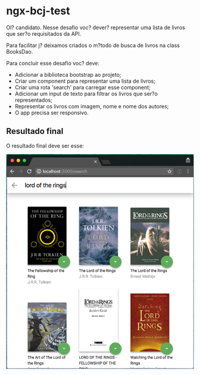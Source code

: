 # ngx-bcj-test

Ol? candidato. Nesse desafio voc? dever? representar uma lista de livros que ser?o requisitados da API.

Para facilitar j? deixamos criados o m?todo de busca de livros na class BooksDao.

Para concluir esse desafio voc? deve:

* Adicionar a biblioteca bootstrap ao projeto;
* Criar um component para representar uma lista de livros;
* Criar uma rota 'search' para carregar esse component;
* Adicionar um input de texto para filtrar os livros que ser?o representados;
* Representar os livros com imagem, nome e nome dos autores;
* O app precisa ser responsivo.

## Resultado final

O resultado final deve ser esse:

![alt text](https://raw.githubusercontent.com/BCJTI/ngx-bcj-test/master/project.png)
